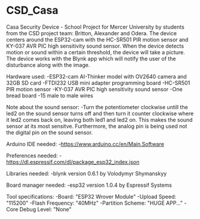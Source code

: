 # CSD_Casa
Casa Security Device - School Project for Mercer University by students from the CSD project team: Britton, Alexander and Odera. The device centers around the ESP32-cam with the HC-SR501 PIR motion sensor and KY-037 AVR PIC high sensitivity sound sensor. When the device detects motion or sound within a certain threshold, the device will take a picture. The device works with the Blynk app which will notify the user of the disturbance along with the image.

Hardware used:
-ESP32-cam AI-Thinker model with OV2640 camera and 32GB SD card
-FTDI232 USB mini adapter programming board
-HC-SR501 PIR motion sensor
-KY-037 AVR PIC high sensitivity sound sensor
-One bread board
-15 male to male wires

Note about the sound sensor:
-Turn the potentiometer clockwise untill the led2 on the sound sensor turns off and then turn it counter clockwise where it led2 comes back on, leaving both led1 and led2 on. This makes the sound sensor at its most sensitve. Furthermore, the analog pin is being used not the digital pin on the sound sensor. 

Arduino IDE needed: 
-https://www.arduino.cc/en/Main.Software

Preferences needed:
-https://dl.espressif.com/dl/package_esp32_index.json

Libraries needed:
-blynk version 0.6.1 by Volodymyr Shymanskyy

Board manager needed:
-esp32 version 1.0.4 by Espressif Systems

Tool specifications:
-Board: "ESP32 Wrover Module"
-Upload Speed: "115200"
-Flash Frequency: "40MHz"
-Partition Scheme: "HUGE APP..."
-Core Debug Level: "None"


